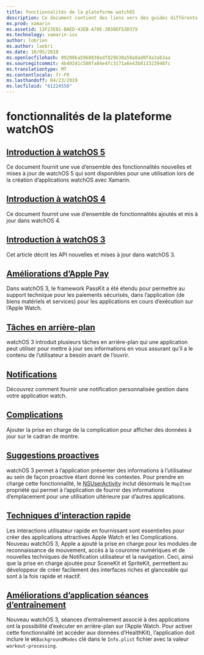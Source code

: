 ```yaml
---
title: fonctionnalités de la plateforme watchOS
description: Ce document contient des liens vers des guides différents qui décrivent les fonctionnalités de la plateforme watchOS tels que Apple Pay, notifications, complications, suggestions proactives, applications de séances d’entraînement et bien plus encore.
ms.prod: xamarin
ms.assetid: 13F23E01-BAED-43EB-A70E-3B30EF53D379
ms.technology: xamarin-ios
author: lobrien
ms.author: laobri
ms.date: 10/05/2018
ms.openlocfilehash: 09200ba5968838edf829b30a50a8ad0f4a3ab3aa
ms.sourcegitcommit: 4b402d1c508fa84e4fc3171a6e43b811323948fc
ms.translationtype: MT
ms.contentlocale: fr-FR
ms.lasthandoff: 04/23/2019
ms.locfileid: "61224558"
---
```

# <a name="watchos-platform-features"></a>fonctionnalités de la plateforme watchOS

## <a name="introduction-to-watchos-5introduction-to-watchos5indexmd"></a>[Introduction à watchOS 5](introduction-to-watchos5/index.md)

Ce document fournit une vue d’ensemble des fonctionnalités nouvelles et mises à jour de watchOS 5 qui sont disponibles pour une utilisation lors de la création d’applications watchOS avec Xamarin.

## <a name="introduction-to-watchos-4introduction-to-watchos4md"></a>[Introduction à watchOS 4](introduction-to-watchos4.md)

Ce document fournit une vue d’ensemble de fonctionnalités ajoutés et mis à jour dans watchOS 4.

## <a name="introduction-to-watchos-3introduction-to-watchos3indexmd"></a>[Introduction à watchOS 3](introduction-to-watchos3/index.md)

Cet article décrit les API nouvelles et mises à jour dans watchOS 3.

## <a name="apple-pay-enhancementsioswatchosplatformapple-paymd"></a>[Améliorations d’Apple Pay](~/ios/watchos/platform/apple-pay.md)

Dans watchOS 3, le framework PassKit a été étendu pour permettre au support technique pour les paiements sécurisés, dans l’application (de biens matériels et services) pour les applications en cours d’exécution sur l’Apple Watch.

## <a name="background-tasksioswatchosplatformbackground-tasksmd"></a>[Tâches en arrière-plan](~/ios/watchos/platform/background-tasks.md)

watchOS 3 introduit plusieurs tâches en arrière-plan qui une application peut utiliser pour mettre à jour ses informations en vous assurant qu’il a le contenu de l’utilisateur a besoin avant de l’ouvrir.

## <a name="notificationsnotificationsmd"></a>[Notifications](notifications.md)

Découvrez comment fournir une notification personnalisée gestion dans votre application watch.

## <a name="complicationscomplicationsmd"></a>[Complications](complications.md)

Ajouter la prise en charge de la complication pour afficher des données à jour sur le cadran de montre.

## <a name="proactive-suggestionsioswatchosplatformproactive-suggestionsmd"></a>[Suggestions proactives](~/ios/watchos/platform/proactive-suggestions.md)

watchOS 3 permet à l’application présenter des informations à l’utilisateur au sein de façon proactive étant donné les contextes. Pour prendre en charge cette fonctionnalité, le [NSUserActivity](https://developer.apple.com/reference/foundation/nsuseractivity) inclut désormais le `MapItem` propriété qui permet à l’application de fournir des informations d’emplacement pour une utilisation ultérieure par d’autres applications.

## <a name="quick-interaction-techniquesioswatchosplatformquick-interaction-techniquesmd"></a>[Techniques d’interaction rapide](~/ios/watchos/platform/quick-interaction-techniques.md)

Les interactions utilisateur rapide en fournissant sont essentielles pour créer des applications attractives Apple Watch et les Complications. Nouveau watchOS 3, Apple a ajouté la prise en charge pour les modules de reconnaissance de mouvement, accès à la couronne numériques et de nouvelles techniques de Notification utilisateur et la navigation. Ceci, ainsi que la prise en charge ajoutée pour SceneKit et SpriteKit, permettent au développeur de créer facilement des interfaces riches et glanceable qui sont à la fois rapide et réactif.

## <a name="workout-app-enhancementsioswatchosplatformworkout-appsmd"></a>[Améliorations d’application séances d’entraînement](~/ios/watchos/platform/workout-apps.md)

Nouveau watchOS 3, séances d’entraînement associé à des applications ont la possibilité d’exécuter en arrière-plan sur l’Apple Watch. Pour activer cette fonctionnalité (et accéder aux données d’HealthKit), l’application doit inclure le `WKBackgroundModes` clé dans le `Info.plist` fichier avec la valeur `workout-processing`.
